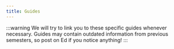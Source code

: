 ```yaml
---
title: Guides
---
```


:::warning
We will try to link you to these specific guides whenever necessary. Guides may contain outdated information from previous semesters, so post on Ed if you notice anything!
:::